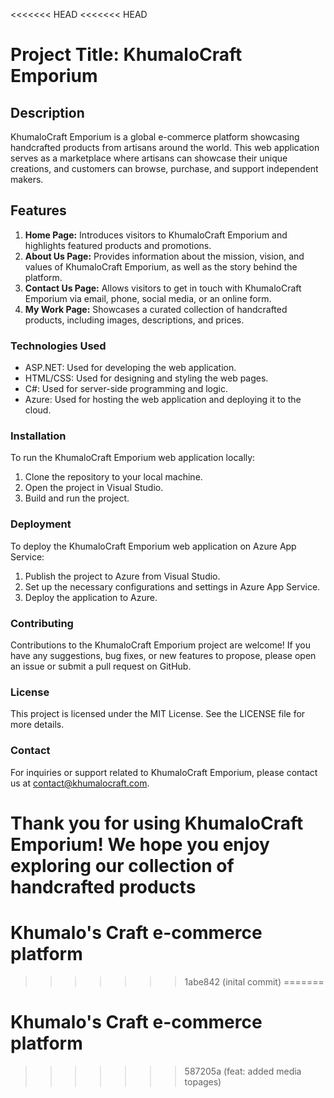 <<<<<<< HEAD
<<<<<<< HEAD
# Project Title: KhumaloCraft Emporium

## Description

KhumaloCraft Emporium is a global e-commerce platform showcasing handcrafted products from artisans around the world. This web application serves as a marketplace where artisans can showcase their unique creations, and customers can browse, purchase, and support independent makers.

## Features

1. **Home Page:** Introduces visitors to KhumaloCraft Emporium and highlights featured products and promotions.
2. **About Us Page:** Provides information about the mission, vision, and values of KhumaloCraft Emporium, as well as the story behind the platform.
3. **Contact Us Page:** Allows visitors to get in touch with KhumaloCraft Emporium via email, phone, social media, or an online form.
4. **My Work Page:** Showcases a curated collection of handcrafted products, including images, descriptions, and prices.

### Technologies Used

- ASP.NET: Used for developing the web application.
- HTML/CSS: Used for designing and styling the web pages.
- C#: Used for server-side programming and logic.
- Azure: Used for hosting the web application and deploying it to the cloud.

### Installation

To run the KhumaloCraft Emporium web application locally:
1. Clone the repository to your local machine.
2. Open the project in Visual Studio.
3. Build and run the project.

### Deployment

To deploy the KhumaloCraft Emporium web application on Azure App Service:

1. Publish the project to Azure from Visual Studio.
2. Set up the necessary configurations and settings in Azure App Service.
3. Deploy the application to Azure.

### Contributing

Contributions to the KhumaloCraft Emporium project are welcome! If you have any suggestions, bug fixes, or new features to propose, please open an issue or submit a pull request on GitHub.

### License

This project is licensed under the MIT License. See the LICENSE file for more details.

### Contact

For inquiries or support related to KhumaloCraft Emporium, please contact us at [contact@khumalocraft.com](mailto:contact@khumalocraft.com).

Thank you for using KhumaloCraft Emporium! We hope you enjoy exploring our collection of handcrafted products
=======
# Khumalo's Craft e-commerce platform


>>>>>>> 1abe842 (inital commit)
=======
# Khumalo's Craft e-commerce platform
>>>>>>> 587205a (feat: added media topages)
